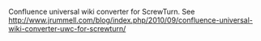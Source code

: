 Confluence universal wiki converter for ScrewTurn. See http://www.jrummell.com/blog/index.php/2010/09/confluence-universal-wiki-converter-uwc-for-screwturn/
